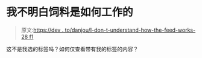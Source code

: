 # 我不明白饲料是如何工作的

> 原文:[https://dev . to/danjou/I-don-t-understand-how-the-feed-works-28 f1](https://dev.to/danjou/i-don-t-understand-how-the-feed-works-28f1)

这不是我选的标签吗？如何仅查看带有我的标签的内容？